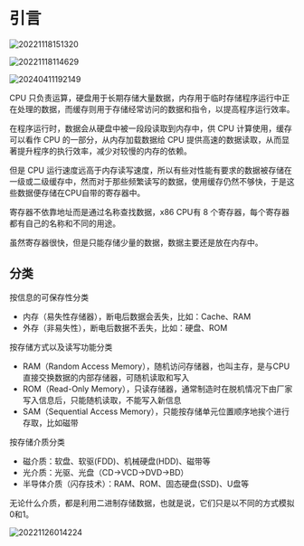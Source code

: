 # 引言

![20221118151320](http://image.zuoright.com/20221118151320.png)

![20221118114629](http://image.zuoright.com/20221118114629.png)

![20240411192149](https://image.zuoright.com/20240411192149.png)

CPU 只负责运算，硬盘用于长期存储大量数据，内存用于临时存储程序运行中正在处理的数据，而缓存则用于存储经常访问的数据和指令，以提高程序运行效率。

在程序运行时，数据会从硬盘中被一段段读取到内存中，供 CPU 计算使用，缓存可以看作 CPU 的一部分，从内存加载数据给 CPU 提供高速的数据读取，从而显著提升程序的执行效率，减少对较慢的内存的依赖。

但是 CPU 运行速度远高于内存读写速度，所以有些对性能有要求的数据被存储在一级或二级缓存中，然而对于那些频繁读写的数据，使用缓存仍然不够快，于是这些数据便存储在CPU自带的寄存器中。

寄存器不依靠地址而是通过名称查找数据，x86 CPU有 8 个寄存器，每个寄存器都有自己的名称和不同的用途。

虽然寄存器很快，但是只能存储少量的数据，数据主要还是放在内存中。

## 分类

按信息的可保存性分类

- 内存（易失性存储器），断电后数据会丢失，比如：Cache、RAM
- 外存（非易失性），断电后数据不丢失，比如：硬盘、ROM

按存储方式以及读写功能分类

- RAM（Random Access Memory），随机访问存储器，也叫主存，是与CPU直接交换数据的内部存储器，可随机读取和写入
- ROM（Read-Only Memory），只读存储器，通常制造时在脱机情况下由厂家写入信息后，只能随机读取，不能写入新信息
- SAM（Sequential Access Memory），只能按存储单元位置顺序地挨个进行存取，比如磁带

按存储介质分类

- 磁介质：软盘、软驱(FDD)、机械硬盘(HDD)、磁带等
- 光介质：光驱、光盘（CD->VCD->DVD->BD）
- 半导体介质（闪存技术）：RAM、ROM、固态硬盘(SSD)、U盘等

无论什么介质，都是利用二进制存储数据，也就是说，它们只是以不同的方式模拟0和1。

![20221126014224](http://image.zuoright.com/20221126014224.png)
